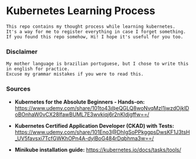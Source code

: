 # Kubernetes Learning Process
    This repo contains my thought process while learning kubernetes.
    It's a way for me to register everything in case I forget something.
    If you found this repo somehow, Hi! I hope it's useful for you too.

### Disclaimer
    My mother language is brazilian portuguese, but I chose to write this in english for practice.
    Excuse my grammar mistakes if you were to read this.

### Sources
- **Kubernetes for the Absolute Beginners - Hands-on:** 
https://www.udemy.com/share/101to43@eQGLQ8woNvqMzI1jwzdOjklDoBOnhaW0vCX28lfawBUML7E3wvkiqj6r2nKldjgffw==/ 

- **Kubernetes Certified Application Developer (CKAD) with Tests:**
https://www.udemy.com/share/101Eno3@DhIgSoPPkggpsDwsKF1J3tsH_UV5favsxi7TcfGWKhOPn4A-dylBoG484rDqbhma3w==/

- **Minikube installation guide:**
https://kubernetes.io/docs/tasks/tools/